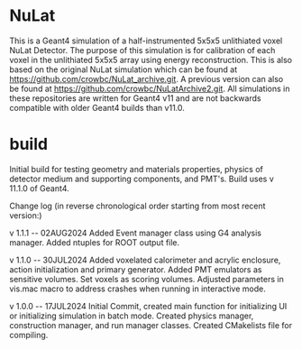 # NuLat
This is a Geant4 simulation of a half-instrumented 5x5x5 unlithiated voxel NuLat Detector. The purpose of this simulation is for calibration of each voxel in the unlithiated 5x5x5 array using energy reconstruction. This is also based on the original NuLat simulation which can be found at https://github.com/crowbc/NuLat_archive.git. A previous version can also be found at https://github.com/crowbc/NuLatArchive2.git. All simulations in these repositories are written for Geant4 v11 and are not backwards compatible with older Geant4 builds than v11.0.

# build
Initial build for testing geometry and materials properties, physics of detector medium and supporting components, and PMT's. Build uses v 11.1.0 of Geant4.

Change log (in reverse chronological order starting from most recent version:)

v 1.1.1 -- 02AUG2024
	Added Event manager class using G4 analysis manager. Added ntuples for ROOT output file.
	
v 1.1.0 -- 30JUL2024
	Added voxelated calorimeter and acrylic enclosure, action initialization and primary generator. Added PMT emulators as sensitive volumes. Set voxels as scoring volumes. Adjusted parameters in vis.mac macro to address crashes when running in interactive mode.
	
v 1.0.0 -- 17JUL2024
	Initial Commit, created main function for initializing UI or initializing simulation in batch mode. Created physics manager, construction manager, and run manager classes. Created CMakelists file for compiling.
